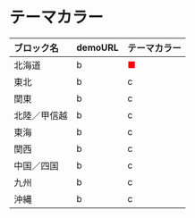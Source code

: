 # テーマカラー
|ブロック名|demoURL|テーマカラー|
|:--|:--|:--|
|北海道|b|<span style="color: red; ">■</span>|
|東北|b|c|
|関東|b|c|
|北陸／甲信越|b|c|
|東海|b|c|
|関西|b|c|
|中国／四国|b|c|
|九州|b|c|
|沖縄|b|c|
